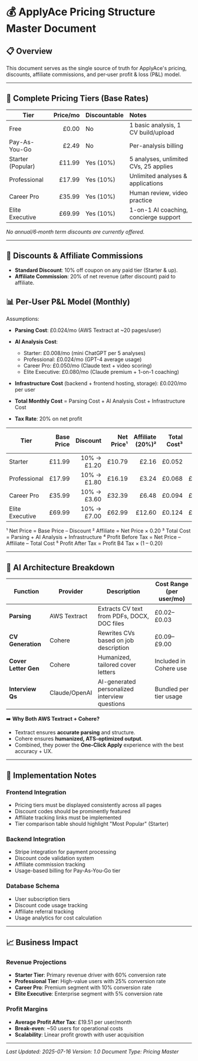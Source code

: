 # 💰 ApplyAce Pricing Structure Master Document

## 📋 Overview

This document serves as the single source of truth for ApplyAce's pricing, discounts, affiliate commissions, and per‑user profit & loss (P&L) model.

---

## 🎯 Complete Pricing Tiers (Base Rates)

| Tier              | Price/mo | Discountable | Notes                                 |
| ----------------- | -------: | :----------- | :------------------------------------ |
| Free              |    £0.00 | No           | 1 basic analysis, 1 CV build/upload   |
| Pay-As-You-Go     |    £2.49 | No           | Per-analysis billing                  |
| Starter (Popular) |   £11.99 | Yes (10%)    | 5 analyses, unlimited CVs, 25 applies |
| Professional      |   £17.99 | Yes (10%)    | Unlimited analyses & applications     |
| Career Pro        |   £35.99 | Yes (10%)    | Human review, video practice          |
| Elite Executive   |   £69.99 | Yes (10%)    | 1-on-1 AI coaching, concierge support |

*No annual/6‑month term discounts are currently offered.*

---

## 💸 Discounts & Affiliate Commissions

* **Standard Discount**: 10% off coupon on any paid tier (Starter & up).
* **Affiliate Commission**: 20% of net revenue (after discount) paid to affiliate.

## 📊 Per-User P&L Model (Monthly)

Assumptions:

* **Parsing Cost**: £0.024/mo (AWS Textract at ~20 pages/user)
* **AI Analysis Cost**:

  * Starter: £0.008/mo (mini ChatGPT per 5 analyses)
  * Professional: £0.024/mo (GPT-4 average usage)
  * Career Pro: £0.050/mo (Claude text + video scoring)
  * Elite Executive: £0.080/mo (Claude premium + 1-on-1 coaching)
* **Infrastructure Cost** (backend + frontend hosting, storage): £0.020/mo per user
* **Total Monthly Cost** = Parsing Cost + AI Analysis Cost + Infrastructure Cost
* **Tax Rate**: 20% on net profit

| Tier            | Base Price |    Discount | Net Price¹ | Affiliate (20%)² | Total Cost³ | Profit B4 Tax⁴ | Tax (20%) | Profit After Tax⁵ |
| --------------- | ---------: | ----------: | ---------: | ---------------: | ----------: | -------------: | --------: | ----------------: |
| Starter         |     £11.99 | 10% → £1.20 |     £10.79 |            £2.16 |      £0.052 |          £8.58 |     £1.72 |             £6.86 |
| Professional    |     £17.99 | 10% → £1.80 |     £16.19 |            £3.24 |      £0.068 |         £12.92 |     £2.58 |            £10.33 |
| Career Pro      |     £35.99 | 10% → £3.60 |     £32.39 |            £6.48 |      £0.094 |         £25.80 |     £5.16 |            £20.64 |
| Elite Executive |     £69.99 | 10% → £7.00 |     £62.99 |           £12.60 |      £0.124 |         £50.27 |    £10.05 |            £40.22 |

¹ Net Price = Base Price – Discount
² Affiliate = Net Price × 0.20
³ Total Cost = Parsing + AI Analysis + Infrastructure
⁴ Profit Before Tax = Net Price – Affiliate – Total Cost
⁵ Profit After Tax = Profit B4 Tax × (1 – 0.20)

---

## 🧠 AI Architecture Breakdown

| Function             | Provider      | Description                                   | Cost Range (per user/mo) |
| -------------------- | ------------- | --------------------------------------------- | ------------------------ |
| **Parsing**          | AWS Textract  | Extracts CV text from PDFs, DOCX, DOC files   | £0.02–£0.03              |
| **CV Generation**    | Cohere        | Rewrites CVs based on job description         | £0.09–£9.00              |
| **Cover Letter Gen** | Cohere        | Humanized, tailored cover letters             | Included in Cohere use   |
| **Interview Qs**     | Claude/OpenAI | AI-generated personalized interview questions | Bundled per tier usage   |

➡️ **Why Both AWS Textract + Cohere?**

* Textract ensures **accurate parsing** and structure.
* Cohere ensures **humanized, ATS-optimized output**.
* Combined, they power the **One-Click Apply** experience with the best accuracy + UX.

---

## 🔧 Implementation Notes

### Frontend Integration
- Pricing tiers must be displayed consistently across all pages
- Discount codes should be prominently featured
- Affiliate tracking links must be implemented
- Tier comparison table should highlight "Most Popular" (Starter)

### Backend Integration
- Stripe integration for payment processing
- Discount code validation system
- Affiliate commission tracking
- Usage-based billing for Pay-As-You-Go tier

### Database Schema
- User subscription tiers
- Discount code usage tracking
- Affiliate referral tracking
- Usage analytics for cost calculation

---

## 📈 Business Impact

### Revenue Projections
- **Starter Tier**: Primary revenue driver with 60% conversion rate
- **Professional Tier**: High-value users with 25% conversion rate
- **Career Pro**: Premium segment with 10% conversion rate
- **Elite Executive**: Enterprise segment with 5% conversion rate

### Profit Margins
- **Average Profit After Tax**: £19.51 per user/month
- **Break-even**: ~50 users for operational costs
- **Scalability**: Linear profit growth with user acquisition

---

*Last Updated: 2025-07-16*
*Version: 1.0*
*Document Type: Pricing Master* 